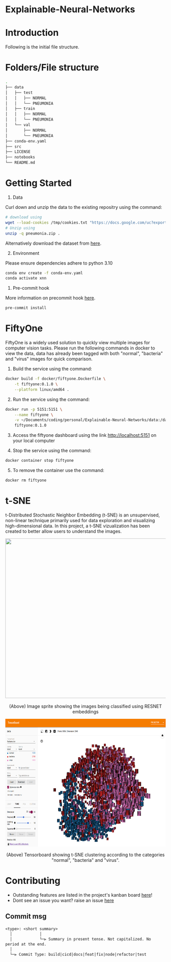 # Explainable-Neural-Networks





# Introduction

Following is the initial file structure. 
# Folders/File structure 
```bash
.
├── data
│   ├── test
│   │   ├── NORMAL
│   │   └── PNEUMONIA
│   ├── train
│   │   ├── NORMAL
│   │   └── PNEUMONIA
│   └── val
│       ├── NORMAL
│       └── PNEUMONIA
├── conda-env.yaml
├── src
├── LICENSE
├── notebooks
└── README.md
```

# Getting Started

1. Data

Curl down and unzip the data to the existing repositry using the command:
```bash
# download using
wget --load-cookies /tmp/cookies.txt "https://docs.google.com/uc?export=download&confirm=$(wget --quiet --save-cookies /tmp/cookies.txt --keep-session-cookies --no-check-certificate 'https://docs.google.com/uc?export=download&id=1VuaSBUw2MFTbobZ2ZcVjugVx-ey88xkF' -O- | sed -rn 's/.*confirm=([0-9A-Za-z_]+).*/\1\n/p')&id=1VuaSBUw2MFTbobZ2ZcVjugVx-ey88xkF" -O pneumonia.zip && rm -rf /tmp/cookies.txt
# Unzip using
unzip -q pneumonia.zip .
```
Alternatively download the dataset from [here](https://drive.google.com/file/d/1AOd7h3OWTlBTQc8Gq-gbgIBCqPDxsO6S/view?usp=share_link).

2. Environment

Please ensure dependencies adhere to python 3.10
```bash
conda env create -f conda-env.yaml
conda activate xnn
```
1. Pre-commit hook

More information on precommit hook [here](https://pre-commit.com/).
```bash
pre-commit install
```


# FiftyOne

FiftyOne is a widely used solution to quickly view multiple images for computer vision tasks. Please run the following commands in docker to view the data, data has already been tagged with both "normal", "bacteria" and "virus" images for quick comparison. 

1. Build the service using the command:
```bash
docker build -f docker/fiftyone.Dockerfile \
    -t fiftyone:0.1.0 \
    --platform linux/amd64 .  
```
2. Run the service using the command:
```bash
docker run -p 5151:5151 \
    --name fiftyone \
    -v ~/Documents/coding/personal/Explainable-Neural-Networks/data:/data \
    fiftyone:0.1.0    
```
3. Access the fiftyone dashboard using the link [http://localhost:5151](http://localhost:5151) on your local computer

4. Stop the service using the command:
```bash
docker container stop fiftyone   

```
5. To remove the container use the command:
```bash
docker rm fiftyone   
```

# t-SNE

t-Distributed Stochastic Neighbor Embedding (t-SNE) is an unsupervised, non-linear technique primarily used for data exploration and visualizing high-dimensional data. In this project, a t-SNE vizualization has been created to better allow users to understand the images.

<p align="center">
  <img src="./assets/ResNet101/sprite.jpg" width="600" height="500">
  <p style="text-align: center;">(Above) Image sprite showing the images being classified using RESNET embeddings</p>
</p>
<p align="center">
  <img src="./assets/images/tsne.png" width="600" height="400">
  <p style="text-align: center;">(Above) Tensorboard showing t-SNE clustering according to the categories "normal", "bacteria" and "virus". </p>
</p>



# Contributing
- Outstanding features are listed in the project's kanban board [here](https://github.com/users/marmal88/projects/4/views/2)!
- Dont see an issue you want? raise an issue [here](https://github.com/marmal88/Explainable-Neural-Networks/issues)

## Commit msg
```
<type>: <short summary>
  │            │
  │            └─⫸ Summary in present tense. Not capitalized. No period at the end.
  │
  └─⫸ Commit Type: build|cicd|docs|feat|fix|node|refactor|test
```
